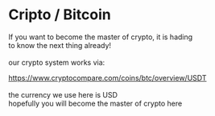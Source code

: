 # Cripto / Bitcoin

If you want to become the master of crypto, it is hading<br>
to know the next thing already!<br><br>
our crypto system works via: <br>

https://www.cryptocompare.com/coins/btc/overview/USDT
<br><br>
the currency we use here is USD<br>
hopefully you will become the master of crypto here
